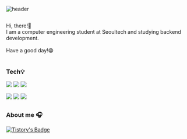 ![header](https://capsule-render.vercel.app/api?type=waving&color=random&text=Welcome%20to%20uykm%20-%20GitHub!&fontSize=25&height=80)

## 
Hi, there!👋 <br>
I am a computer engineering student at Seoultech and studying backend development. <br> <br>
Have a good day!😁<br>
<br>
### Tech💡
<img src="https://img.shields.io/badge/java-F05032?style=for-the-badge&logo=java&logoColor=white"> <img src="https://img.shields.io/badge/python-3776AB?style=for-the-badge&logo=python&logoColor=white"> <img src="https://img.shields.io/badge/c++-00599C?style=for-the-badge&logo=cplusplus&logoColor=white">

<img src="https://img.shields.io/badge/spring-6DB33F?style=for-the-badge&logo=spring&logoColor=white"> <img src="https://img.shields.io/badge/spring boot-6DB33F?style=for-thebadge&logo=springboot&logoColor=white"> <img src="https://img.shields.io/badge/MySQL-4479A1?style=for-the-badge&logo=MySQL&logoColor=white">
<br>
##
### About me 🎧
[![Tistory's Badge](https://github-readme-tistory-card.vercel.app/api/badge?name=Uykm_Note)](https://ukym-tistory.tistory.com/)
